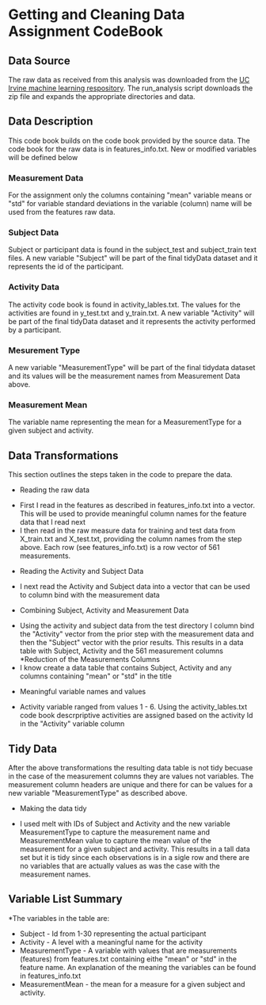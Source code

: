 # Getting and Cleaning Data Assignment CodeBook

## Data Source
The raw data as received from this analysis was downloaded from the [UC Irvine machine learning respository](http://archive.ics.uci.edu/ml/datasets/Human+Activity+Recognition+Using+Smartphones). The run_analysis script downloads the zip file and expands the appropriate directories and data.

## Data Description
This code book builds on the code book provided by the source data. The code book for the raw data is in features_info.txt. New or modified variables will be defined below 

### Measurement Data
For the assignment only the columns containing "mean" variable means or "std" for variable standard deviations in the variable (column) name will be used from the features raw data.

### Subject Data
Subject or participant data is found in the subject_test and subject_train text files. A new variable "Subject" will be part of the final tidyData dataset and it represents the id of the participant.

### Activity Data
The activity code book is found in activity_lables.txt. The values for the activities are found in y_test.txt and y_train.txt. A new variable "Activity" will be part of the final tidyData dataset and it represents the activity performed by a participant.

### Mesurement Type
A new variable "MeasurementType" will be part of the final tidydata dataset and its values will be the measurement names from Measurement Data above.

### Measurement Mean
The variable name representing the mean for a MeasurementType for a given subject and activity. 

## Data Transformations
This section outlines the steps taken in the code to prepare the data.
* Reading the raw data
+ First I read in the features as described in features_info.txt into a vector. This will be used to provide meaningful column names for the feature data that I read next
+ I then read in the raw measure data for training and test data from X_train.txt and X_test.txt, providing the column names from the step above. Each row (see features_info.txt) is a row vector of 561 measurements.
* Reading the Activity  and Subject Data
+ I next read the Activity  and Subject data into a vector that can be used to column bind with the measurement data
* Combining Subject, Activity and Measurement Data
+ Using the activity and subject data from the test directory I column bind the "Activity" vector from the prior step with the measurement data and then the "Subject" vector with the prior results. This results in a data table with Subject, Activity and the 561 measurement columns
*Reduction of the Measurements Columns
+ I know create a data table that contains Subject, Activity and any columns containing "mean" or "std" in the title
* Meaningful variable names and values
+ Activity variable ranged from values 1 - 6. Using the activity_lables.txt code book descrpriptive activities are assigned based on the activity Id in the "Activity" variable column

## Tidy Data
After the above transformations the resulting data table is not tidy becuase in the case of the measurement columns they are values not variables. The measurement column headers are unique and there for can be values for a new variable "MeasurementType" as described above.
* Making the data tidy
+ I used melt with IDs of Subject and Activity and the new variable MeasurementType to capture the measurement name and MeasurementMean value to capture the mean value of the measurement for a given subject and activity. This results in a tall data set but it is tidy since each observations is in a sigle row and there are no variables that are actually values as was the case with the measurement names.

## Variable List Summary
*The variables in the table are:
+ Subject - Id from 1-30 representing the actual participant
+ Activity - A level with a meaningful name for the activity
+ MeasurementType - A variable with values that are measurements (features) from features.txt containing eithe "mean" or "std" in the feature name. An explanation of the meaning the variables can be found in features_info.txt
+ MeasurementMean - the mean for a measure for a given subject and activity.